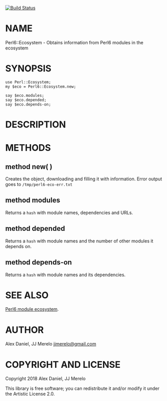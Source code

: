 [![Build Status](https://travis-ci.org/JJ/p6-river.svg?branch=master)](https://travis-ci.org/JJ/p6-river)

NAME
====

Perl6::Ecosystem - Obtains information from Perl6 modules in the ecosystem

SYNOPSIS
========

    use Perl::Ecosystem;
    my $eco = Perl6::Ecosystem.new;

    say $eco.modules;
    say $eco.depended;
    say $eco.depends-on;

DESCRIPTION
===========

METHODS
=======

method new( )
-------------

Creates the object, downloading and filling it with information. Error output goes to `/tmp/perl6-eco-err.txt`

method modules
--------------

Returns a `hash` with module names, dependencies and URLs.

method depended
---------------

Returns a `hash` with module names and the number of other modules it depends on.

method depends-on
-----------------

Returns a `hash` with module names and its dependencies.

SEE ALSO
========

[Perl6 module ecosystem](https://modules.perl6.org). 

AUTHOR
======

Alex Daniel, JJ Merelo <jjmerelo@gmail.com>

COPYRIGHT AND LICENSE
=====================

Copyright 2018 Alex Daniel, JJ Merelo

This library is free software; you can redistribute it and/or modify it under the Artistic License 2.0.

